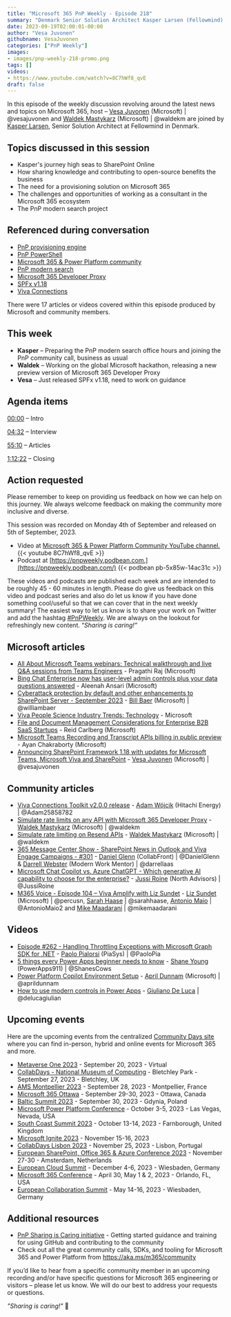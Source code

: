 ```yaml
---
title: "Microsoft 365 PnP Weekly - Episode 218"
summary: "Denmark Senior Solution Architect Kasper Larsen (Fellowmind) joins Microsoft’s Vesa Juvonen and Waldek Mastykarz in a discussion on, plus 17 articles/videos."
date: 2023-09-19T02:00:01-00:00
author: "Vesa Juvonen"
githubname: VesaJuvonen
categories: ["PnP Weekly"]
images:
- images/pnp-weekly-218-promo.png
tags: []
videos:
- https://www.youtube.com/watch?v=8C7hWf8_qvE
draft: false
---
```


In this episode of the weekly discussion revolving around the latest news and topics on Microsoft 365, host – [Vesa Juvonen](http://twitter.com/vesajuvonen) (Microsoft) | @vesajuvonen and [Waldek Mastykarz](http://twitter.com/waldekm) (Microsoft) | @waldekm are joined by [Kasper Larsen](https://twitter.com/kasperbolarsen), Senior Solution Architect at Fellowmind in Denmark.

## Topics discussed in this session

- Kasper's journey high seas to SharePoint Online
- How sharing knowledge and contributing to open-source benefits the business
- The need for a provisioning solution on Microsoft 365
- The challenges and opportunities of working as a consultant in the Microsoft 365 ecosystem
- The PnP modern search project

## Referenced during conversation

- [PnP provisioning engine](https://learn.microsoft.com/sharepoint/dev/solution-guidance/pnp-remote-provisioning)
- [PnP PowerShell](https://learn.microsoft.com/powershell/sharepoint/sharepoint-pnp/sharepoint-pnp-cmdlets?view=sharepoint-ps&WT.mc_id=m365-12936-cxa)
- [Microsoft 365 & Power Platform community](https://aka.ms/m365/community)
- [PnP modern search](https://microsoft-search.github.io/pnp-modern-search/)
- [Microsoft 365 Developer Proxy](https://aka.ms/m365/proxy)
- [SPFx v1.18](https://devblogs.microsoft.com/microsoft365dev/announcing-sharepoint-framework-1-18-with-updates-for-microsoft-teams-microsoft-viva-and-sharepoint/)
- [Viva Connections](https://learn.microsoft.com/viva/connections/viva-connections-overview)

There were 17 articles or videos covered within this episode produced by Microsoft and community members.

## This week

- **Kasper** – Preparing the PnP modern search office hours and joining the PnP community call, business as usual
- **Waldek** – Working on the global Microsoft hackathon, releasing a new preview version of Microsoft 365 Developer Proxy
- **Vesa** – Just released SPFx v1.18, need to work on guidance

## Agenda items

[00:00](https://youtu.be/8C7hWf8_qvE?t=0) – Intro

[04:32](https://youtu.be/8C7hWf8_qvE?t=273) – Interview

[55:10](https://youtu.be/8C7hWf8_qvE?t=3310) – Articles

[1:12:22](https://youtu.be/8C7hWf8_qvE?t=3968) – Closing

## Action requested

Please remember to keep on providing us feedback on how we can help on this journey. We always welcome feedback on making the community more inclusive and diverse.

This session was recorded on Monday 4th of September and released on 5th of September, 2023.

*   Video at [Microsoft 365 & Power Platform Community YouTube channel.](https://aka.ms/m365pnp-videos)
    {{< youtube 8C7hWf8_qvE >}}
*   Podcast at [https://pnpweekly.podbean.com.](https://pnpweekly.podbean.com/)
    {{< podbean pb-5x85w-14ac31c >}}

These videos and podcasts are published each week and are intended to be roughly 45 - 60 minutes in length.  Please do give us feedback on this video and podcast series and also do let us know if you have done something cool/useful so that we can cover that in the next weekly summary! The easiest way to let us know is to share your work on Twitter and add the hashtag [#PnPWeekly](https://twitter.com/search?q=%23pnpweekly). We are always on the lookout for refreshingly new content. “_Sharing is caring!”_

## Microsoft articles

* [All About Microsoft Teams webinars: Technical walkthrough and live Q&A sessions from Teams Engineers](https://techcommunity.microsoft.com/t5/microsoft-teams-blog/all-about-microsoft-teams-webinars-technical-walkthrough-and/ba-p/3925752) - Pragathi Raj (Microsoft)
* [Bing Chat Enterprise now has user-level admin controls plus your data questions answered](https://techcommunity.microsoft.com/t5/microsoft-365-blog/bing-chat-enterprise-now-has-user-level-admin-controls-plus-your/ba-p/3922576) - Aleenah Ansari (Microsoft)
* [Cyberattack protection by default and other enhancements to SharePoint Server - September 2023](https://techcommunity.microsoft.com/t5/microsoft-sharepoint-blog/cyberattack-protection-by-default-and-other-enhancements-to/ba-p/3925641) - [Bill Baer](https://twitter.com/williambaer) (Microsoft) | @williambaer
* [Viva People Science Industry Trends: Technology](https://techcommunity.microsoft.com/t5/microsoft-viva-blog/viva-people-science-industry-trends-technology/ba-p/3925462) - Microsoft
* [File and Document Management Considerations for Enterprise B2B SaaS Startups](https://techcommunity.microsoft.com/t5/microsoft-syntex-blog/file-and-document-management-considerations-for-enterprise-b2b/ba-p/3926681) - Reid Carlberg (Microsoft)
* [Microsoft Teams Recording and Transcript APIs billing in public preview](https://devblogs.microsoft.com/microsoft365dev/microsoft-teams-recording-and-transcript-apis-billing-in-public-preview/) - Ayan Chakraborty (Microsoft)
* [Announcing SharePoint Framework 1.18 with updates for Microsoft Teams, Microsoft Viva and SharePoint](https://devblogs.microsoft.com/microsoft365dev/announcing-sharepoint-framework-1-18-with-updates-for-microsoft-teams-microsoft-viva-and-sharepoint/) - [Vesa Juvonen](http://twitter.com/vesajuvonen) (Microsoft) | @vesajuvonen

## Community articles

* [Viva Connections Toolkit v2.0.0 release](https://pnp.github.io/blog/post/viva-connections-toolkit-vscode-v-2-0-release/) - [Adam Wójcik](https://twitter.com/Adam25858782) (Hitachi Energy) | @Adam25858782
* [Simulate rate limits on any API with Microsoft 365 Developer Proxy](https://blog.mastykarz.nl/simulate-rate-limits-api-microsoft-365-developer-proxy/) - [Waldek Mastykarz](http://twitter.com/waldekm) (Microsoft) | @waldekm
* [Simulate rate limiting on Resend APIs](https://adoption.microsoft.com/en-us/sample-solution-gallery/sample/pnp-resend-rate-limiting/) - [Waldek Mastykarz](http://twitter.com/waldekm) (Microsoft) | @waldekm
* [365 Message Center Show - SharePoint News in Outlook and Viva Engage Campaigns - #301](https://www.messagecentershow.com/e/sharepoint-news-in-outlook-and-viva-engage-campaigns-301/) - [Daniel Glenn](https://twitter.com/DanielGlenn) (CollabFront) | @DanielGlenn & [Darrell Webster](http://twitter.com/darrellaas) (Modern Work Mentor) | @darrellaas
* [Microsoft Chat Copilot vs. Azure ChatGPT - Which generative AI capability to choose for the enterprise?](https://jussiroine.com/2023/09/microsoft-chat-copilot-vs-azure-chatgpt-which-generative-ai-capability-to-choose-for-the-enterprise/) - [Jussi Roine](https://twitter.com/JussiRoine) (North Advisors) | @JussiRoine
* [M365 Voice - Episode 104 – Viva Amplify with Liz Sundet](https://m365voice.com/episode-104-viva-amplify-with-liz-sundet/) - [Liz Sundet](https://twitter.com/percusn) (Microsoft) | @percusn, [Sarah Haase](https://twitter.com/sarahhaase) | @sarahhaase, [Antonio Maio](https://twitter.com/AntonioMaio2) | @AntonioMaio2 and [Mike Maadarani](https://twitter.com/mikemaadarani) | @mikemaadarani

## Videos

* [Episode #262 - Handling Throttling Exceptions with Microsoft Graph SDK for .NET](https://www.youtube.com/watch?v=QzwHBrV5hzg) - [Paolo Pialorsi](https://twitter.com/PaoloPia) (PiaSys) | @PaoloPia
* [5 things every Power Apps beginner needs to know](https://www.youtube.com/watch?v=WZO2hgU8O4E) - [Shane Young](https://twitter.com/ShanesCows) (PowerApps911) | @ShanesCows
* [Power Platform Copilot Environment Setup](https://www.youtube.com/watch?v=KYym2M9YocQ) - [April Dunnam](https://twitter.com/aprildunnam) (Microsoft) | @aprildunnam
* [How to use modern controls in Power Apps](https://www.youtube.com/watch?v=oDT4ZRLdWI4) - [Giuliano De Luca](https://twitter.com/DeLucaGiulian) | @delucagiulian

## Upcoming events

Here are the upcoming events from the centralized [Community Days site](https://communitydays.org/events?when=upcoming) where you can find in-person, hybrid and online events for Microsoft 365 and more.

* [Metaverse One 2023](https://www.communitydays.org/event/2023-09-20/metaverse-one-2023) - September 20, 2023 - Virtual
* [CollabDays - National Museum of Computing](https://www.communitydays.org/event/2023-09-27/collabdays-national-museum-of-computing-bletchley-park) - Bletchley Park - September 27, 2023 - Bletchley, UK
* [AMS Montpellier 2023](https://www.communitydays.org/event/2023-09-28/ams-montpellier-2023) - September 28, 2023 - Montpellier, France
* [Microsoft 365 Ottawa](https://www.communitydays.org/event/2023-09-29/microsoft-365-ottawa) - September 29-30, 2023 - Ottawa, Canada
* [Baltic Summit 2023](https://www.communitydays.org/event/2023-09-30/baltic-summit-2023) - September 30, 2023 - Gdynia, Poland
* [Microsoft Power Platform Conference](https://powerplatformconf.com/) - October 3-5, 2023 - Las Vegas, Nevada, USA
* [South Coast Summit 2023](https://www.southcoastsummit.com/) - October 13-14, 2023 - Farnborough, United Kingdom
* [Microsoft Ignite 2023](https://ignite.microsoft.com/) - November 15-16, 2023
* [CollabDays Lisbon 2023](https://www.collabdays.org/2023-lisbon/) - November 25, 2023 - Lisbon, Portugal
* [European SharePoint, Office 365 & Azure Conference 2023](https://www.sharepointeurope.com/) - November 27-30 - Amsterdam, Netherlands
* [European Cloud Summit](https://www.cloudsummit.eu/) - December 4-6, 2023 - Wiesbaden, Germany
* [Microsoft 365 Conference](https://m365conf.com/#!/) - April 30, May 1 & 2, 2023 - Orlando, FL, USA
* [European Collaboration Summit](https://collabsummit.eu/) - May 14-16, 2023 - Wiesbaden, Germany

## Additional resources

* [PnP Sharing is Caring initiative](https://aka.ms/sharing-is-caring) - Getting started guidance and training for using GitHub and contributing to the community
* Check out all the great community calls, SDKs, and tooling for Microsoft 365 and Power Platform from <https://aka.ms/m365/community>

If you’d like to hear from a specific community member in an upcoming recording and/or have specific questions for Microsoft 365 engineering or visitors – please let us know. We will do our best to address your requests or questions.

_"Sharing is caring!"_ 🧡
